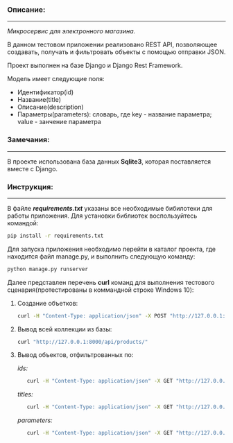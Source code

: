 ### Описание:
---
*Микросервис для электронного магазина.*

В данном тестовом приложении реализовано REST API, позволяющее создавать, получать и фильтровать объекты с помощью отправки JSON.

Проект выполнен на базе Django и Django Rest Framework.

Модель имеет следующие поля:
 - Идентификатор(id)
 - Название(title)
 - Описание(description)
 - Параметры(parameters): словарь, где key - название параметра; value - занчение параметра

### Замечания:
---
В проекте использована база данных **Sqlite3**, которая поставляется вместе с Django.

### Инструкция:
---
В файле ***requirements.txt*** указаны все необходимые бибилотеки для работы приложения.
Для установки библиотек воспользуйтесь командой:
```sh
pip install -r requirements.txt
```
Для запуска приложения необходимо перейти в каталог проекта, где находится файл manage.py, и выполнить следующую команду:
```sh
python manage.py runserver
```
Далее представлен перечень **curl** команд для выполнения тестового сценария(протестированы в коммандной строке Windows 10):
1. Создание объетков:
    ```sh
    curl -H "Content-Type: application/json" -X POST "http://127.0.0.1:8000/api/products/" -d "{"""products""": [{"""title""": """value""", """description""": """value""", """parameters""": {"""parameter""": """value"""}},{"""title""": """value2""", """description""": """value2""", """parameters""": {"""parameter1""": """value1""", """parameter2""": """value2"""}}]}"
    ```
2. Вывод всей коллекции из базы:
    ```sh
    curl "http://127.0.0.1:8000/api/products/"
    ```
3. Вывод объектов, отфильтрованных по:

    *ids:*

    ```sh
       curl -H "Content-Type: application/json" -X GET "http://127.0.0.1:8000/api/products/" -d "{"""ids""":["""5""","""20""","""47"""]}"
    ```
    *titles:*
    ```sh
       curl -H "Content-Type: application/json" -X GET "http://127.0.0.1:8000/api/products/" -d "{"""titles""":["""title1""","""title2"""]}"
    ```
    *parameters:*
    ```sh
       curl -H "Content-Type: application/json" -X GET "http://127.0.0.1:8000/api/products/" -d "{"""parameters""": {"""parameter1""": """value1""", """parameter2""": """value2"""}}"
    ```